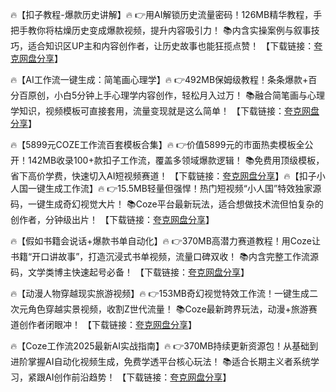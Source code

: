 🔥【扣子教程-爆款历史讲解】🔥 👉用AI解锁历史流量密码！126MB精华教程，手把手教你将枯燥历史变成爆款视频，提升内容吸引力！ 📚内含实操案例与叙事技巧，适合知识区UP主和内容创作者，让历史故事也能狂揽点赞！ 【下载链接：[夸克网盘分享](https://pan.quark.cn/s/f5a087584f11)】

🔥【AI工作流一键生成：简笔画心理学】🔥 👉492MB保姆级教程！条条爆款+百分百原创，小白5分钟上手心理学内容创作，轻松月入过万！ 📚融合简笔画与心理学知识，视频模板可直接套用，流量变现就是这么简单！ 【下载链接：[夸克网盘分享](https://pan.quark.cn/s/7e03306564d3)】

🔥【5899元COZE工作流百套模板合集】🔥 👉价值5899元的市面热卖模板全公开！142MB收录100+款扣子工作流，覆盖多领域爆款逻辑！ 📚免费用顶级模板，省下高价学费，快速切入AI短视频赛道！ 【下载链接：[夸克网盘分享](https://pan.quark.cn/s/916f12e04b4c)】🔥【扣子小人国一键生成工作流】🔥 👉15.5MB轻量但强悍！热门短视频“小人国”特效独家源码，一键生成奇幻视觉大片！ 📚Coze平台最新玩法，适合想做技术流但怕复杂的创作者，分钟级出片！ 【下载链接：[夸克网盘分享](https://pan.quark.cn/s/f57d8193ed07)】

🔥【假如书籍会说话+爆款书单自动化】🔥 👉370MB高潜力赛道教程！用Coze让书籍“开口讲故事”，打造沉浸式书单视频，流量口碑双收！ 📚内含完整工作流源码，文学类博主快速起号必备！ 【下载链接：[夸克网盘分享](https://pan.quark.cn/s/350566a06406)】

🔥【动漫人物穿越现实旅游视频】🔥 👉153MB奇幻视觉特效工作流！一键生成二次元角色穿越实景视频，收割Z世代流量！ 📚Coze最新跨界玩法，动漫+旅游赛道创作者闭眼冲！ 【下载链接：[夸克网盘分享](https://pan.quark.cn/s/958bd04931ca)】

🔥【Coze工作流2025最新AI实战指南】🔥 👉370MB持续更新资源包！从基础到进阶掌握AI自动化视频生成，免费学透平台核心玩法！ 📚适合长期主义者系统学习，紧跟AI创作前沿趋势！ 【下载链接：[夸克网盘分享](https://pan.quark.cn/s/d2ba479361cf)】
